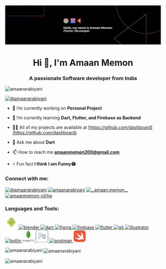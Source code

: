 ![logo](https://github.com/Amaanarabiyani/Amaanarabiyani/blob/main/Black%20Technology%20LinkedIn%20Banner.png)
<h1 align="center">Hi 👋, I'm Amaan Memon</h1>
<h3 align="center">A passionate Software developer from India</h3>

<p align="left"> <img src="https://komarev.com/ghpvc/?username=amaanarabiyani&label=Profile%20views&color=0e75b6&style=flat" alt="amaanarabiyani" /> </p>

<p align="left"> <a href="https://twitter.com/@amaanarabiyani" target="blank"><img src="https://img.shields.io/twitter/follow/@amaanarabiyani?logo=twitter&style=for-the-badge" alt="@amaanarabiyani" /></a> </p>

- 🔭 I’m currently working on **Personal Project**

- 🌱 I’m currently learning **Dart, Flutter, and Firebase as Backend**

- 👨‍💻 All of my projects are available at [https://github.com/dashboard](https://github.com/dashboard)

- 💬 Ask me about **Dart**

- 📫 How to reach me **amaanmemon200@gmail.com**

- ⚡ Fun fact **I think I am Funny😂**

<h3 align="left">Connect with me:</h3>
<p align="left">
<a href="https://twitter.com/@amaanarabiyani" target="blank"><img align="center" src="https://raw.githubusercontent.com/rahuldkjain/github-profile-readme-generator/master/src/images/icons/Social/twitter.svg" alt="@amaanarabiyani" height="30" width="40" /></a>
<a href="https://linkedin.com/in/amaanarabiyani" target="blank"><img align="center" src="https://raw.githubusercontent.com/rahuldkjain/github-profile-readme-generator/master/src/images/icons/Social/linked-in-alt.svg" alt="amaanarabiyani" height="30" width="40" /></a>
<a href="https://instagram.com/_.amaan.memon._" target="blank"><img align="center" src="https://raw.githubusercontent.com/rahuldkjain/github-profile-readme-generator/master/src/images/icons/Social/instagram.svg" alt="_.amaan.memon._" height="30" width="40" /></a>
<a href="https://www.youtube.com/c/amaanmemon-cb1iw" target="blank"><img align="center" src="https://raw.githubusercontent.com/rahuldkjain/github-profile-readme-generator/master/src/images/icons/Social/youtube.svg" alt="amaanmemon-cb1iw" height="30" width="40" /></a>
</p>

<h3 align="left">Languages and Tools:</h3>
<p align="left"> <a href="https://developer.android.com" target="_blank" rel="noreferrer"> <img src="https://raw.githubusercontent.com/devicons/devicon/master/icons/android/android-original-wordmark.svg" alt="android" width="40" height="40"/> </a> <a href="https://www.blender.org/" target="_blank" rel="noreferrer"> <img src="https://download.blender.org/branding/community/blender_community_badge_white.svg" alt="blender" width="40" height="40"/> </a> <a href="https://dart.dev" target="_blank" rel="noreferrer"> <img src="https://www.vectorlogo.zone/logos/dartlang/dartlang-icon.svg" alt="dart" width="40" height="40"/> </a> <a href="https://www.figma.com/" target="_blank" rel="noreferrer"> <img src="https://www.vectorlogo.zone/logos/figma/figma-icon.svg" alt="figma" width="40" height="40"/> </a> <a href="https://firebase.google.com/" target="_blank" rel="noreferrer"> <img src="https://www.vectorlogo.zone/logos/firebase/firebase-icon.svg" alt="firebase" width="40" height="40"/> </a> <a href="https://flutter.dev" target="_blank" rel="noreferrer"> <img src="https://www.vectorlogo.zone/logos/flutterio/flutterio-icon.svg" alt="flutter" width="40" height="40"/> </a> <a href="https://git-scm.com/" target="_blank" rel="noreferrer"> <img src="https://www.vectorlogo.zone/logos/git-scm/git-scm-icon.svg" alt="git" width="40" height="40"/> </a> <a href="https://www.adobe.com/in/products/illustrator.html" target="_blank" rel="noreferrer"> <img src="https://www.vectorlogo.zone/logos/adobe_illustrator/adobe_illustrator-icon.svg" alt="illustrator" width="40" height="40"/> </a> <a href="https://kotlinlang.org" target="_blank" rel="noreferrer"> <img src="https://www.vectorlogo.zone/logos/kotlinlang/kotlinlang-icon.svg" alt="kotlin" width="40" height="40"/> </a> <a href="https://www.mongodb.com/" target="_blank" rel="noreferrer"> <img src="https://raw.githubusercontent.com/devicons/devicon/master/icons/mongodb/mongodb-original-wordmark.svg" alt="mongodb" width="40" height="40"/> </a> <a href="https://www.photoshop.com/en" target="_blank" rel="noreferrer"> <img src="https://raw.githubusercontent.com/devicons/devicon/master/icons/photoshop/photoshop-line.svg" alt="photoshop" width="40" height="40"/> </a> <a href="https://postman.com" target="_blank" rel="noreferrer"> <img src="https://www.vectorlogo.zone/logos/getpostman/getpostman-icon.svg" alt="postman" width="40" height="40"/> </a> <a href="https://developer.apple.com/swift/" target="_blank" rel="noreferrer"> <img src="https://raw.githubusercontent.com/devicons/devicon/master/icons/swift/swift-original.svg" alt="swift" width="40" height="40"/> </a> </p>

<p><img align="left" src="https://github-readme-stats.vercel.app/api/top-langs?username=amaanarabiyani&show_icons=true&locale=en&layout=compact" alt="amaanarabiyani" /></p>

<p>&nbsp;<img align="center" src="https://github-readme-stats.vercel.app/api?username=amaanarabiyani&show_icons=true&locale=en" alt="amaanarabiyani" /></p>

<p><img align="center" src="https://github-readme-streak-stats.herokuapp.com/?user=amaanarabiyani&" alt="amaanarabiyani" /></p>
